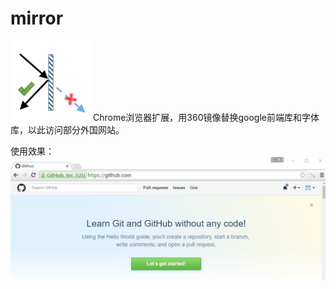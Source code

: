 # mirror
![](https://raw.githubusercontent.com/zhongwf/mirror/master/images/logo.png)
Chrome浏览器扩展，用360镜像替换google前端库和字体库，以此访问部分外国网站。

使用效果：
![](https://raw.githubusercontent.com/zhongwf/mirror/master/images/ad.gif)




